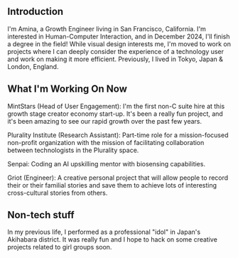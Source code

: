 Introduction
------------

I'm Amina, a Growth Engineer living in San Francisco, California. I'm interested in Human-Computer Interaction, and in December 2024, I'll finish a degree in the field! While visual design interests me, I'm moved to work on projects where I can deeply consider the experience of a technology user and work on making it more efficient. Previously, I lived in Tokyo, Japan & London, England.


What I'm Working On Now
-------------------

MintStars (Head of User Engagement): I'm the first non-C suite hire at this growth stage creator economy start-up. It's been a really fun project, and it's been amazing to see our rapid growth over the past few years.


Plurality Institute (Research Assistant): Part-time role for a mission-focused non-profit organization with the mission of facilitating collaboration between technologists in the Plurality space.


Senpai:  Coding an AI upskilling mentor with biosensing capabilities.


Griot (Engineer): A creative personal project that will allow people to record their or their familial stories and save them to achieve lots of interesting cross-cultural stories from others.



Non-tech stuff
---------------

In my previous life, I performed as a professional "idol" in Japan's Akihabara district. It was really fun and I hope to hack on some creative projects related to girl groups soon.
